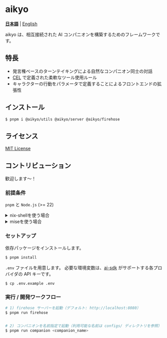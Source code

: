 # aikyo
[**日本語**](./README-ja.md) | [English](./README.md)

aikyo は、相互接続された AI コンパニオンを構築するためのフレームワークです。

## 特長

- 発言権ベースのターンテイキングによる自然なコンパニオン同士の対話
- [CEL](https://cel.dev) で定義された柔軟なツール使用ルール
- キャラクターの行動をパラメータで定義することによるフロントエンドの拡張性

## インストール
```bash
$ pnpm i @aikyo/utils @aikyo/server @aikyo/firehose
```

## ライセンス

[MIT License](./LICENSE)

## コントリビューション

歓迎します～！

### 前提条件

`pnpm` と `Node.js` (>= 22)

<details><summary>nix-shellを使う場合</summary>

先に`nix-shell`に入ります。

```bash
$ nix-shell
```

</details>

<details><summary>miseを使う場合</summary>


```bash
$ mise install
```

</details>

### セットアップ

依存パッケージをインストールします。

```bash
$ pnpm install
```

`.env` ファイルを用意します。
必要な環境変数は、[ai-sdk](https://ai-sdk.dev/docs/foundations/providers-and-models) がサポートする各プロバイダの API キーです。

```bash
$ cp .env.example .env
```

### 実行 / 開発ワークフロー

```bash
# 1) firehose サーバーを起動（デフォルト: http://localhost:8080）
$ pnpm run firehose


# 2) コンパニオンを名前指定で起動（利用可能な名前は configs/ ディレクトリを参照）
$ pnpm run companion <companion_name>
```
